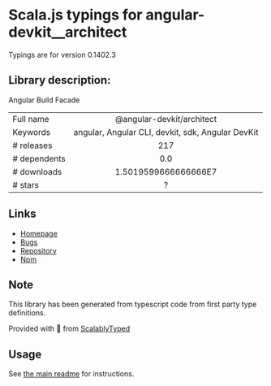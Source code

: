 
# Scala.js typings for angular-devkit__architect

Typings are for version 0.1402.3

## Library description:
Angular Build Facade

|                    |                 |
| ------------------ | :-------------: |
| Full name          | @angular-devkit/architect |
| Keywords           | angular, Angular CLI, devkit, sdk, Angular DevKit |
| # releases         | 217 |
| # dependents       | 0.0 |
| # downloads        | 1.5019599666666666E7 |
| # stars            | ? |

## Links
- [Homepage](https://github.com/angular/angular-cli)
- [Bugs](https://github.com/angular/angular-cli/issues)
- [Repository](https://github.com/angular/angular-cli)
- [Npm](https://www.npmjs.com/package/%40angular-devkit%2Farchitect)
    


## Note
This library has been generated from typescript code from first party type definitions.

Provided with :purple_heart: from [ScalablyTyped](https://github.com/oyvindberg/ScalablyTyped)

## Usage
See [the main readme](../../readme.md) for instructions.


